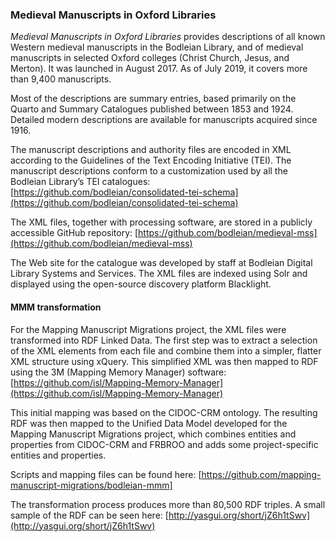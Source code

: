 
### Medieval Manuscripts in Oxford Libraries
 _Medieval Manuscripts in Oxford Libraries_ provides descriptions of all known Western medieval manuscripts in the Bodleian Library, and of medieval manuscripts in selected Oxford colleges (Christ Church, Jesus, and Merton). It was launched in August 2017. As of July 2019, it covers more than 9,400 manuscripts.

 Most of the descriptions are summary entries, based primarily on the Quarto and Summary Catalogues published between 1853 and 1924. Detailed modern descriptions are available for manuscripts acquired since 1916.

 The manuscript descriptions and authority files are encoded in XML according to the Guidelines of the Text Encoding Initiative (TEI). The manuscript descriptions conform to a customization used by all the Bodleian Library’s TEI catalogues: [https://github.com/bodleian/consolidated-tei-schema](https://github.com/bodleian/consolidated-tei-schema)

The XML files, together with processing software, are stored in a publicly accessible GitHub repository: [https://github.com/bodleian/medieval-mss](https://github.com/bodleian/medieval-mss)

The Web site for the catalogue was developed by staff at Bodleian Digital Library Systems and Services. The XML files are indexed using Solr and displayed using the open-source discovery platform Blacklight.


#### MMM transformation

For the Mapping Manuscript Migrations project, the XML files were transformed into RDF Linked Data. The first step was to extract a selection of the XML elements from each file and combine them into a simpler, flatter XML structure using xQuery. This simplified XML was then mapped to RDF using the 3M (Mapping Memory Manager) software: [https://github.com/isl/Mapping-Memory-Manager](https://github.com/isl/Mapping-Memory-Manager)

This initial mapping was based on the CIDOC-CRM ontology. The resulting RDF was then mapped to the Unified Data Model developed for the Mapping Manuscript Migrations project, which combines entities and properties from CIDOC-CRM and FRBROO and adds some project-specific entities and properties.  

Scripts and mapping files can be found here: [https://github.com/mapping-manuscript-migrations/bodleian-mmm]

The transformation process produces more than 80,500 RDF triples. A small sample of the RDF can be seen here: [http://yasgui.org/short/jZ6h1tSwv](http://yasgui.org/short/jZ6h1tSwv)
